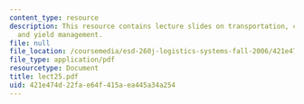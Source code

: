 ```yaml
---
content_type: resource
description: This resource contains lecture slides on transportation, carrier operations,
  and yield management.
file: null
file_location: /coursemedia/esd-260j-logistics-systems-fall-2006/421e474d22fae64f415aea445a34a254_lect25.pdf
file_type: application/pdf
resourcetype: Document
title: lect25.pdf
uid: 421e474d-22fa-e64f-415a-ea445a34a254
---
```

